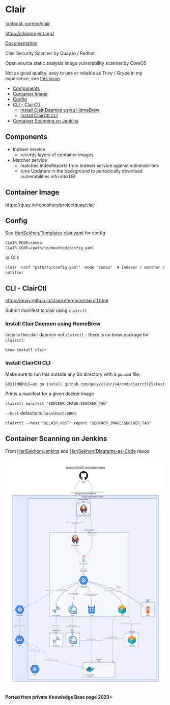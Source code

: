 # Clair

[:octocat: coreos/clair](https://github.com/coreos/clair)

<https://clairproject.org/>

[Documentation](https://quay.github.io/clair/whatis.html)

Clair Security Scanner by Quay.io / Redhat

Open source static analysis image vulnerability scanner by CoreOS

Not as good quality, easy to use or reliable as Trivy / Grype in my experience,
see [this issue](https://github.com/quay/clair/issues/1756).

<!-- INDEX_START -->

- [Components](#components)
- [Container Image](#container-image)
- [Config](#config)
- [CLI - ClairCtl](#cli---clairctl)
  - [Install Clair Daemon using HomeBrew](#install-clair-daemon-using-homebrew)
  - [Install ClairCtl CLI](#install-clairctl-cli)
- [Container Scanning on Jenkins](#container-scanning-on-jenkins)

<!-- INDEX_END -->

## Components

- Indexer service
  - records layers of container images
- Matcher service
  - matches IndexReports from Indexer service against vulnerabilities
  - runs Updaters in the background to periodically download vulnerabilities info into DB

## Container Image

<https://quay.io/repository/projectquay/clair>

## Config

See [HariSekhon/Templates clair.yaml](https://github.com/HariSekhon/Templates/blob/master/clair.yaml) for config

```properties
CLAIR_MODE=combo
CLAIR_CONF=/path/to/mounted/config.yaml
```

or CLI:

```shell
clair -conf "path/to/config.yaml" -mode "combo"  # indexer / matcher / notifier
```

## CLI - ClairCtl

<https://quay.github.io/clair/reference/clairctl.html>

Submit manifest to clair using `clairctl`

### Install Clair Daemon using HomeBrew

Installs the clair daemon not `clairctl` - there is no brew package for `clairctl`:

```shell
brew install clair
```

### Install ClairCtl CLI

Make sure to run this outside any Go directory with a `go.mod` file:

```shell
GO111MODULE=on go install github.com/quay/clair/v4/cmd/clairctl@latest
```

Prints a manifest for a given docker image

```shell
clairctl manifest "$DOCKER_IMAGE:$DOCKER_TAG"
```

`--host` defaults to `localhost:6060`:

```shell
clairctl --host "$CLAIR_HOST" report "$DOCKER_IMAGE:$DOCKER_TAG"
```

## Container Scanning on Jenkins

From [HariSekhon/Jenkins](https://github.com/HariSekhon/Jenkins) and
[HariSekhon/Diagrams-as-Code](https://github.com/HariSekhon/Diagrams-as-Code#jenkins-cicd-on-kubernetes)
repos:

![](https://raw.githubusercontent.com/HariSekhon/Diagrams-as-Code/master/images/jenkins_kubernetes_cicd.svg)

**Ported from private Knowledge Base page 2023+**
